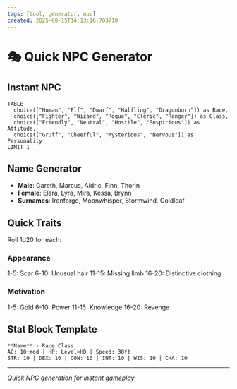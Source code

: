 ```yaml
---
tags: [tool, generator, npc]
created: 2025-08-15T14:13:16.703710
---
```


# 🎭 Quick NPC Generator

## Instant NPC
```dataview
TABLE 
  choice(["Human", "Elf", "Dwarf", "Halfling", "Dragonborn"]) as Race,
  choice(["Fighter", "Wizard", "Rogue", "Cleric", "Ranger"]) as Class,
  choice(["Friendly", "Neutral", "Hostile", "Suspicious"]) as Attitude,
  choice(["Gruff", "Cheerful", "Mysterious", "Nervous"]) as Personality
LIMIT 1
```

## Name Generator
- **Male**: Gareth, Marcus, Aldric, Finn, Thorin
- **Female**: Elara, Lyra, Mira, Kessa, Brynn
- **Surnames**: Ironforge, Moonwhisper, Stormwind, Goldleaf

## Quick Traits
Roll 1d20 for each:

### Appearance
1-5: Scar
6-10: Unusual hair
11-15: Missing limb
16-20: Distinctive clothing

### Motivation
1-5: Gold
6-10: Power
11-15: Knowledge
16-20: Revenge

## Stat Block Template
```
**Name** - Race Class
AC: 10+mod | HP: Level×HD | Speed: 30ft
STR: 10 | DEX: 10 | CON: 10 | INT: 10 | WIS: 10 | CHA: 10
```

---
*Quick NPC generation for instant gameplay*